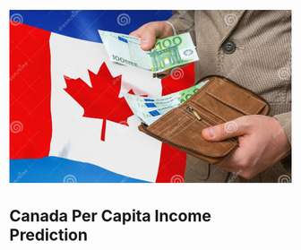 ![Image Alt Text](https://raw.githubusercontent.com/GayasuddinMohd/Canada-Per-Capita-Income-Prediction/main/investing-money-to-canada-rich-man-lot-money-investing-money-to-canada-rich-man-lot-money-his-hands-168864715.webp)





# Canada Per Capita Income Prediction
